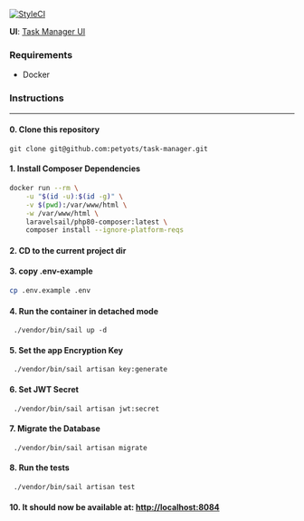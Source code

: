 [![StyleCI](https://github.styleci.io/repos/424315874/shield?branch=master)](https://github.styleci.io/repos/424315874?branch=master)

**UI**: [Task Manager UI](https://github.com/petyots/task-manager-ui)
### Requirements
* Docker

### Instructions
<hr>

#### 0. Clone this repository

`git clone git@github.com:petyots/task-manager.git`

#### 1. Install Composer Dependencies

```bash
docker run --rm \
    -u "$(id -u):$(id -g)" \
    -v $(pwd):/var/www/html \
    -w /var/www/html \
    laravelsail/php80-composer:latest \
    composer install --ignore-platform-reqs
```

#### 2. CD to the current project dir

#### 3. copy .env-example
```bash
cp .env.example .env
```

#### 4. Run the container in detached mode
``` ./vendor/bin/sail up -d```

#### 5. Set the app Encryption Key
``` ./vendor/bin/sail artisan key:generate```

#### 6. Set JWT Secret
``` ./vendor/bin/sail artisan jwt:secret```

#### 7. Migrate the Database
``` ./vendor/bin/sail artisan migrate```

#### 8. Run the tests
``` ./vendor/bin/sail artisan test```

#### 10. **It should now be available at:**  [http://localhost:8084](http://localhost:8084)

